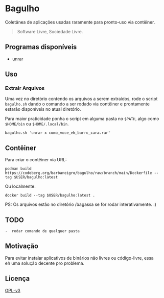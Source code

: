 # Bagulho

Coletânea de aplicações usadas raramente para pronto-uso via contêiner. 

> Software Livre, Sociedade Livre.

## Programas disponíveis
-  unrar

## Uso

### Extrair Arquivos
Uma vez no diretório contendo os arquivos a serem extraídos, rode o script
`bagulho.sh` dando o comando a ser rodado via contêiner e prontamente estarão disponíveis no atual diretório.

Para maior praticidade ponha o script em alguma pasta no `$PATH`, algo como `$HOME/bin` ou `$HOME/.local/bin`.

    bagulho.sh 'unrar x como_voce_eh_burro_cara.rar'

## Contêiner
Para criar o contêiner via URL:

    podman build https://codeberg.org/barbaneigro/bagulho/raw/branch/main/Dockerfile --tag $USER/bagulho:latest
    
Ou localmente: 

    docker build --tag $USER/bagulho:latest .

PS: Os arquivos estão no diretório /bagassa se for rodar interativamente. :)

## TODO
    -  rodar comando de qualquer pasta

## Motivação

Para evitar instalar aplicativos de binários não livres ou código-livre, essa eh uma solução decente pro problema.  

## Licença

[GPL-v3](https://www.gnu.org/licenses/gpl-3.0.en.html)
